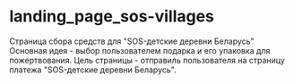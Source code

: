 # landing_page_sos-villages
Страница сбора средств для "SOS-детские деревни Беларусь"
Основная идея - выбор пользователем подарка и его упаковка для пожертвования. 
Цель страницы - отправиль пользователя на страницу платежа "SOS-детские деревни Беларусь".

